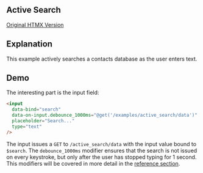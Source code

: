 ## Active Search

[Original HTMX Version](https://htmx.org/examples/active-search/)

## Explanation

This example actively searches a contacts database as the user enters text.

## Demo

<div>
<div id="active_search" data-on-load="@get('/examples/active_search/updates')"></div>
</div>

The interesting part is the input field:

```html
<input
  data-bind="search"
  data-on-input.debounce_1000ms="@get('/examples/active_search/data')"
  placeholder="Search..."
  type="text"
/>
```

The input issues a `GET` to `/active_search/data` with the input value bound to `$search`. The `debounce_1000ms` modifier ensures that the search is not issued on every keystroke, but only after the user has stopped typing for 1 second. This modifiers will be covered in more detail in the [reference section](/reference).
